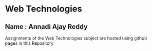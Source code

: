 # Web Technologies

## Name : Annadi Ajay Reddy


Assignments of the Web Technologies subject are hosted using github pages in this Repository

